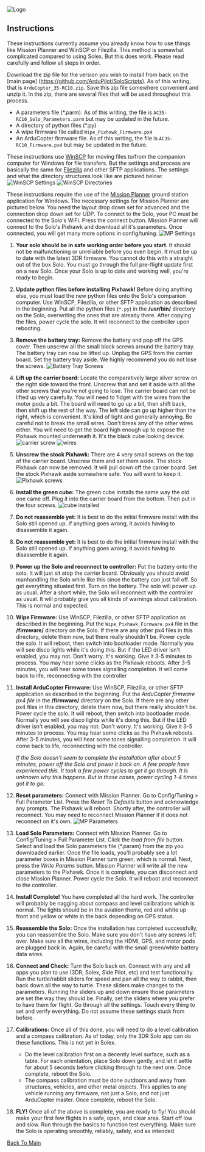 ![Logo](https://github.com/ArduPilot/SoloScripts/blob/master/Misc/APsolo.jpg)

Instructions
------------
These instructions currently assume you already know how to use things like Mission Planner and WinSCP or Filezilla. This method is somewhat complicated compared to using Solex. But this does work. Please read carefully and follow all steps in order.

Download the zip file for the version you wish to install from back on the [main page] (https://github.com/ArduPilot/SoloScripts). As of this writing, that is `ArduCopter_35-RC10.zip`. Save this zip file somewhere convenient and unzip it. In the zip, there are several files that will be used throughout this process.
* A parameters file (*.parm). As of this writing, the file is `AC35-RC10_Solo_Parameters.parm` but may be updated in the future.
* A directory of python files (*.py)
* A wipe firmware file called `Wipe_Pixhawk_Firmware.px4`
* An ArduCopter firmware file. As of this writing, the file is `AC35-RC10_Firmware.px4` but may be updated in the future.

These instructions use [WinSCP](https://winscp.net/eng/download.php) for moving files to/from the companion computer for Windows for file transfers. But the settings and process are basically the same for [Filezilla](https://filezilla-project.org/download.php?type=client) and other SFTP applications.  The settings and what the directory structures look like are pictured below:
  ![WinSCP Settings](https://github.com/ArduPilot/SoloScripts/blob/master/Misc/winscp_settings.jpg)
  ![WinSCP Directories](https://github.com/ArduPilot/SoloScripts/blob/master/Misc/winscp_directories.jpg)

These instructions require the use of the [Mission Planner](http://ardupilot.org/planner/docs/common-install-mission-planner.html) ground station application for Windows. The necessary settings for Mission Planner are pictured below. You need the layout drop down set for advanced and the connection drop down set for UDP. To connect to the Solo, your PC must be connected to the Solo's WiFi. Press the connect button. Mission Planner will connect to the Solo's Pixhawk and download all it's parameters. Once connected, you will get many more options in config/tuning.
![MP Settings](https://github.com/ArduPilot/SoloScripts/blob/master/Misc/mission_planner_settings.jpg)


1. **Your solo should be in safe working order before you start**. It should not be malfunctioning or unreliable before you even begin. It must be up to date with the latest 3DR firmware. You cannot do this with a straight out of the box Solo. You must go through the full pre-flight update first on a new Solo.  Once your Solo is up to date and working well, you're ready to begin.

2. **Update python files before installing Pixhawk!** Before doing anything else, you must load the new python files onto the Solo's companion computer. Use WinSCP, Filezilla, or other SFTP application as described in the beginning.  Put all the python files (`*.py`) in the **/usr/bin/** directory on the Solo, overwriting the ones that are already there. After copying the files, power cycle the solo. It will reconnect to the controller upon rebooting.

3. **Remove the battery tray:** Remove the battery and pop off the GPS cover.  Then unscrew all the small black screws around the battery tray. The battery tray can now be lifted up.  Unplug the GPS from the carrier board.  Set the battery tray aside. We highly recommend you do not lose the screws.
   ![Battery Tray Screws](https://github.com/ArduPilot/SoloScripts/blob/master/Misc/battery_tray_screws.jpg)

4. **Lift up the carrier board:** Locate the comparatively large silver screw on the right side toward the front. Unscrew that and set it aside with all the other screws that you're not going to lose.  The carrier board can not be lifted up very carefully.  You will need to fidget with the wires from the motor pods a bit.  The board will need to go up a bit, then shift back, then shift up the rest of the way. The left side can go up higher than the right, which is convenient.  It's kind of tight and generally annoying.  Be careful not to break the small wires.  Don't break any of the other wires either.  You will need to get the board high enough up to expose the Pixhawk mounted underneath it.  It's the black cube looking device.
   ![carrier screw](https://github.com/ArduPilot/SoloScripts/blob/master/Misc/carrier_retainer_screw.jpg)
   ![wires](https://github.com/ArduPilot/SoloScripts/blob/master/Misc/carrier_board_wires.jpg)

5. **Unscrew the stock Pixhawk:** There are 4 very small screws on the top of the carrier board. Unscrew them and set them aside. The stock Pixhawk can now be removed. It will pull down off the carrier board. Set the stock Pixhawk aside somewhere safe. You will want to keep it.
   ![Pixhawk screws](https://github.com/ArduPilot/SoloScripts/blob/master/Misc/pixhawk_screws.jpg)

6. **Install the green cube:** The green cube installs the same way the old one came off.  Plug it into the carrier board from the bottom.  Then put in the four screws.
  ![cube installed](https://github.co!/ArduPilot/SoloScripts/blob/master/Misc/cube_installed.jpg)
  
7. **Do not reassemble yet:** It is best to do the initial firmware install with the Solo still opened up. If anything goes wrong, it avoids having to disassemble it again. 

7. **Do not reassemble yet:** It is best to do the initial firmware install with the Solo still opened up. If anything goes wrong, it avoids having to disassemble it again. 

8. **Power up the Solo and reconnect to controller:** Put the battery onto the solo. It will just sit atop the carrier board. Obviously you should avoid manhandling the Solo while like this since the battery can just fall off. So get everything situated first.  Turn on the battery.  The solo will power up as usual. After a short while, the Solo will reconnect with the controller as usual. It will probably give you all kinds of warnings about calibration. This is normal and expected.

9. **Wipe Firmware:** Use WinSCP, Filezilla, or other SFTP application as described in the beginning.  Put the `Wipe_Pixhawk_Firmware.px4` file in the **/firmware/** directory on the Solo. If there are any other px4 files in this directory, delete them now, but there really shouldn't be. Power cycle the solo. It will reboot, then switch into bootloader mode. Normally you will see disco lights while it's doing this. But if the LED driver isn't enabled, you may not. Don't worry. It's working. Give it 3-5 minutes to process. You may hear some clicks as the Pixhawk reboots. After 3-5 minutes, you will hear some tones signalling completion. It will come back to life, reconnecting with the controller

10. **Install ArduCopter Firmware:** Use WinSCP, Filezilla, or other SFTP application as described in the beginning.  Put the _ArduCopter firmware px4 file_ in the **/firmware/** directory on the Solo. If there are any other px4 files in this directory, delete them now, but there really shouldn't be. Power cycle the solo. It will reboot, then switch into bootloader mode. Normally you will see disco lights while it's doing this. But if the LED driver isn't enabled, you may not. Don't worry. It's working. Give it 3-5 minutes to process. You may hear some clicks as the Pixhawk reboots. After 3-5 minutes, you will hear some tones signalling completion. It will come back to life, reconnecting with the controller.

    _If the Solo doesn't seem to complete the installation after about 5 minutes, power off the Solo and power it back on.  A few people have experienced this. It took a few power cycles to get it go through. It is unknown why this happens.  But in those cases, power cycling 1-4 times got it to go._
    

11. **Reset parameters:** Connect with Mission Planner. Go to Config/Tuning > Full Parameter List. Press the _Reset To Defaults_ button and acknowledge any prompts.  The Pixhawk will reboot.  Shortly after, the controller will reconnect. You may need to reconnect Mission Planner if it does not reconnect on it's own.
  ![MP Parameters](https://github.com/ArduPilot/SoloScripts/blob/master/Misc/mission_planner_parameters.jpg)

12. **Load Solo Parameters:** Connect with Mission Planner. Go to Config/Tuning > Full Parameter List. Click the _load from file_ button.  Select and load the Solo parameters file (*.param) from the zip you downloaded earlier. Once the file loads, you'll probably see a lot parameter boxes in Mission Planner turn green, which is normal.  Next, press the _Write Params_ button.  Mission Planner will write all the new parameters to the Pixhawk. Once it is complete, you can disconnect and close Mission Planner.  Power cycle the Solo. It will reboot and reconnect to the controller.

13. **Install Complete!**  You have completed all the hard work.  The controller will probably be nagging about compass and level calibrations which is normal.  The lights should be in the aviation theme, red and white up front and yellow or white in the back depending on GPS status.

14. **Reassemble the Solo:** Once the installation has completed successfully, you can reassemble the Solo. Make sure you don't have any screws left over.  Make sure all the wires, including the HDMI, GPS, and motor pods are plugged back in. Again, be careful with the small green/white battery data wires.

15. **Connect and Check:** Turn the Solo back on. Connect with any and all apps you plan to use (3DR, Solex, Side Pilot, etc) and test functionality. Run the turtle/rabbit sliders for speed and pan all the way to rabbit, then back down all the way to turtle. These sliders make changes to the parameters. Running the sliders up and down ensure those parameters are set the way they should be. Finally, set the sliders where you prefer to have them for flight. Go through all the settings. Touch every thing to set and verify everything. Do not assume these settings stuck from before.

16. **Calibrations:** Once all of this done, you will need to do a level calibration and a compass calibration. As of today, only the 3DR Solo app can do these functions. This is not yet in Solex.
    * Do the level calibration first on a decently level surface, such as a table. For each orientation, place Solo down gently, and let it settle for about 5 seconds before clicking through to the next one. Once complete, reboot the Solo.
    * The compass calibration must be done outdoors and away from structures, vehicles, and other metal objects. This applies to any vehicle running any firmware, not just a Solo, and not just ArduCopter master. Once complete, reboot the Solo.

17. **FLY!** Once all of the above is complete, you are ready to fly! You should make your first few flights in a safe, open, and clear area. Start off low and slow. Run through the basics to function test everything.  Make sure the Solo is operating smoothly, reliably, safely, and as intended.

[Back To Main](../master/README.md)
